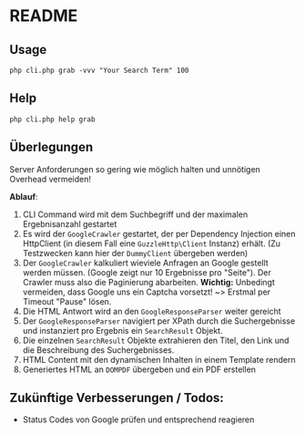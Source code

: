 # README

## Usage

    php cli.php grab -vvv "Your Search Term" 100
    
## Help

    php cli.php help grab    
   

## Überlegungen
Server Anforderungen so gering wie möglich halten und unnötigen Overhead vermeiden!

**Ablauf**:  
1. CLI Command wird mit dem Suchbegriff und der maximalen Ergebnisanzahl gestartet
2. Es wird der ``GoogleCrawler`` gestartet, der per Dependency Injection  einen HttpClient (in diesem Fall eine ``GuzzleHttp\Client`` Instanz) erhält. 
(Zu Testzwecken kann hier der ``DummyClient`` übergeben werden)
3. Der ``GoogleCrawler`` kalkuliert wieviele Anfragen an Google gestellt werden müssen. 
(Google zeigt nur 10 Ergebnisse pro "Seite"). 
Der Crawler muss also die Paginierung abarbeiten. 
**Wichtig:** Unbedingt vermeiden, dass Google uns ein Captcha vorsetzt! ~> Erstmal per Timeout "Pause" lösen.
4. Die HTML Antwort wird an den ``GoogleResponseParser`` weiter gereicht
5. Der ``GoogleResponseParser`` navigiert per XPath durch die Suchergebnisse und instanziert pro Ergebnis ein ``SearchResult`` Objekt.
6. Die einzelnen ``SearchResult`` Objekte extrahieren den Titel, den Link und die Beschreibung des Suchergebnisses.
7. HTML Content mit den dynamischen Inhalten in einem Template rendern
8. Generiertes HTML an ``DOMPDF`` übergeben und ein PDF erstellen


## Zukünftige Verbesserungen / Todos:
- Status Codes von Google prüfen und entsprechend reagieren
